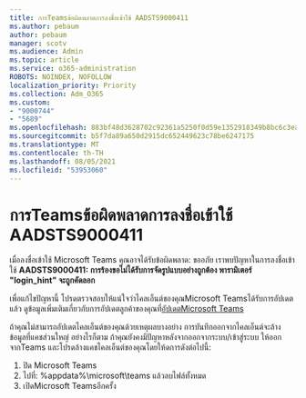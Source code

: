 ```yaml
---
title: การTeamsข้อผิดพลาดการลงชื่อเข้าใช้ AADSTS9000411
ms.author: pebaum
author: pebaum
manager: scotv
ms.audience: Admin
ms.topic: article
ms.service: o365-administration
ROBOTS: NOINDEX, NOFOLLOW
localization_priority: Priority
ms.collection: Adm_O365
ms.custom:
- "9000744"
- "5689"
ms.openlocfilehash: 883bf48d3628702c92361a5250f0d59e1352918349b8bc6c3eae5a948b72fc57
ms.sourcegitcommit: b5f7da89a650d2915dc652449623c78be6247175
ms.translationtype: MT
ms.contentlocale: th-TH
ms.lasthandoff: 08/05/2021
ms.locfileid: "53953060"
---
```

# <a name="addressing-teams-sign-in-error-aadsts9000411"></a>การTeamsข้อผิดพลาดการลงชื่อเข้าใช้ AADSTS9000411

เมื่อลงชื่อเข้าใช้ Microsoft Teams คุณอาจได้รับข้อผิดพลาด: ขออภัย เราพบปัญหาในการลงชื่อเข้าใช้ **AADSTS9000411: การร้องขอไม่ได้รับการจัดรูปแบบอย่างถูกต้อง พารามิเตอร์ "login_hint" จะถูกคัดลอก**

เพื่อแก้ไขปัญหานี้ โปรดตรวจสอบให้แน่ใจว่าไคลเอ็นต์ของคุณMicrosoft Teamsได้รับการอัปเดตแล้ว ดูข้อมูลเพิ่มเติมเกี่ยวกับการอัปเดตลูกค้าของคุณที่[อัปเดตMicrosoft Teams](https://support.office.com/article/Update-Microsoft-Teams-535a8e4b-45f0-4f6c-8b3d-91bca7a51db1)

ถ้าคุณไม่สามารถอัปเดตไคลเอ็นต์ของคุณด้วยเหตุผลบางอย่าง การบันทึกออกจากไคลเอ็นต์จะล้างข้อมูลที่แคชส่วนใหญ่ อย่างไรก็ตาม ถ้าคุณยังคงมีปัญหาหลังจากออกจากระบบ/เข้าสู่ระบบ ให้ออกจากTeams และโปรดล้างแคชไคลเอ็นต์ของคุณโดยให้ดการดังต่อไปนี้:
1. ปิด Microsoft Teams
2. ไปที่: %appdata%\microsoft\teams แล้วลบไฟล์ทั้งหมด
3. เปิดMicrosoft Teamsอีกครั้ง
